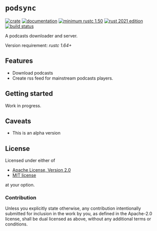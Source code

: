 # `podsync`

[![crate](https://img.shields.io/crates/v/podsync.svg)](https://crates.io/crates/podsync)
[![documentation](https://docs.rs/podsync/badge.svg)](https://docs.rs/podsync)
[![minimum rustc 1.50](https://img.shields.io/badge/rustc-1.50+-red.svg)](https://rust-lang.github.io/rfcs/2495-min-rust-version.html)
[![rust 2021 edition](https://img.shields.io/badge/edition-2021-blue.svg)](https://doc.rust-lang.org/edition-guide/rust-2021/index.html)
[![build status](https://github.com/graelo/podsync/actions/workflows/essentials.yml/badge.svg)](https://github.com/graelo/podsync/actions/workflows/essentials.yml)

<!-- cargo-sync-readme start -->

A podcasts downloader and server.

Version requirement: _rustc 1.64+_

## Features

- Download podcasts
- Create rss feed for mainstream podcasts players.

## Getting started

Work in progress.

## Caveats

- This is an alpha version

## License

Licensed under either of

- [Apache License, Version 2.0](http://www.apache.org/licenses/LICENSE-2.0)
- [MIT license](http://opensource.org/licenses/MIT)

at your option.

### Contribution

Unless you explicitly state otherwise, any contribution intentionally submitted
for inclusion in the work by you, as defined in the Apache-2.0 license, shall
be dual licensed as above, without any additional terms or conditions.

<!-- cargo-sync-readme end -->
